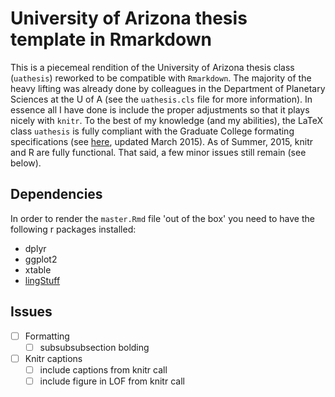 # University of Arizona thesis template in Rmarkdown

This is a piecemeal rendition of the University of Arizona thesis class (`uathesis`) reworked to 
be compatible with `Rmarkdown`. The majority of the heavy lifting was already done by colleagues 
in the Department of Planetary Sciences at the U of A (see the `uathesis.cls` file for more 
information). In essence all I have done is include the proper adjustments so that it plays nicely 
with `knitr`. To the best of my knowledge (and my abilities), the LaTeX class ```uathesis```  is 
fully compliant with the Graduate College formating specifications (see [here](https://grad.arizona.edu/gcforms/sites/gcforms/files/page/dissertationformattingguide-mar2015.pdf), updated March 2015). As of Summer, 
2015, knitr and R are fully functional. That said, a few minor issues still remain (see below).

## Dependencies

In order to render the ```master.Rmd``` file 'out of the box' you need to have the following 
r packages installed:

- dplyr
- ggplot2
- xtable
- [lingStuff](http://www.jvcasillas.com/lingStuff/)

## Issues

- [ ] Formatting
	- [ ] subsubsubsection bolding
- [ ] Knitr captions
	- [ ] include captions from knitr call
	- [ ] include figure in LOF from knitr call
